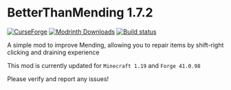 BetterThanMending 1.7.2
=========
[![ CurseForge](http://cf.way2muchnoise.eu/264738.svg)](https://minecraft.curseforge.com/projects/better-than-mending) [![Modrinth Downloads](https://img.shields.io/modrinth/dt/better-than-mending?color=00AF5C&label=downloads&style=flat-square&logo=modrinth)](https://modrinth.com/mod/better-than-mending) [![Build status](https://github.com/legobmw99/BetterThanMending/actions/workflows/forge.yml/badge.svg)](https://github.com/legobmw99/BetterThanMending/actions)

A simple mod to improve Mending, allowing you to repair items by shift-right clicking and draining experience

This mod is currently updated for `Minecraft 1.19` and `Forge 41.0.98`

Please verify and report any issues!
